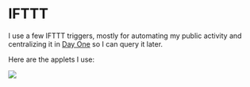 # IFTTT

I use a few IFTTT triggers, mostly for automating my public activity and centralizing it in [Day One](https://github.com/woodrowpearson/life-wiki/tree/16a9361766d9d55fd3abb798fd99d739e033361c/macOS/apps/day-one.md) so I can query it later.

Here are the applets I use:

![](https://i.imgur.com/NZcJXYP.png)

